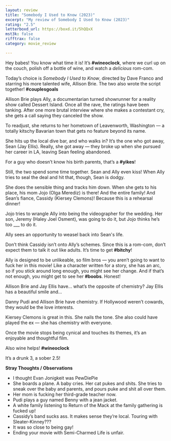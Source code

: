 ```yaml
---
layout: review
title: "Somebody I Used to Know (2023)"
excerpt: "My review of Somebody I Used to Know (2023)"
rating: "2.5"
letterboxd_url: https://boxd.it/5hQQxX
mst3k: false
rifftrax: false
category: movie_review

---
```


Hey babes! You know what time it is! It’s <b>#wineoclock</b>, where we curl up on the couch, polish off a bottle of wine, and watch a <i>delicious</i> rom-com.

Today’s choice is <i>Somebody I Used to Know</i>, directed by Dave Franco and starring his more talented wife, Allison Brie. The two also wrote the script together! <b>#couplesgoals</b>

Allison Brie plays Ally, a documentarian turned showrunner for a reality show called Dessert Island. Once all the rave, the ratings have been tanking. After one more brutal interview where she makes a contestant cry, she gets a call saying they canceled the show.

To readjust, she returns to her hometown of Leavenworth, Washington — a totally kitschy Bavarian town that gets no feature beyond its name.

She hits up the local dive bar, and who walks in? It’s the one who got away, Sean (Jay Ellis). Really, she got away — they broke up when she pursued her career in LA, leaving Sean feeling abandoned.

For a guy who doesn’t know his birth parents, that’s a <b>#yikes</b>!

Still, the two spend some time together. Sean and Ally even kiss! When Ally tries to seal the deal and hit that, though, Sean is dodgy.

She does the sensible thing and tracks him down. When she gets to his place, his mom Jojo (Olga Merediz) is there! And the entire family! And Sean’s fiance, Cassidy (Kiersey Clemons)! Because this is a rehearsal dinner!

Jojo tries to wrangle Ally into being the videographer for the wedding. Her son, Jeremy (Haley Joel Osment), was going to do it, but Jojo thinks he’s too ___ to do it.

Ally sees an opportunity to weasel back into Sean's life.

Don’t think Cassidy isn’t onto Ally’s schemes. Since this is a rom-com, don’t expect them to talk it out like adults. It’s time to get <b>#bitchy</b>!

Ally is designed to be unlikeable, so film bros — you aren’t going to want to fuck her in this movie! Like a character written for a story, she has an arc, so if you stick around long enough, you might see her change. And if that’s not enough, you might get to see her <b>#boobs</b>. Honest!

Allison Brie and Jay Ellis have... what’s the opposite of chemistry? Jay Ellis has a beautiful smile and…

Danny Pudi and Allison Brie have chemistry. If Hollywood weren’t cowards, they would be the love interests.

Kiersey Clemons is great in this. She nails the tone. She also could have played the ex — she has chemistry with everyone.

Once the movie stops being cynical and touches its themes, it’s an enjoyable and thoughtful film.

Also wine helps! <b>#wineoclock</b>

It’s a drunk 3, a sober 2.5!

<b>Stray Thoughts / Observations</b>
* I thought Evan Jonigkeit was PewDiePie
* She boards a plane. A baby cries. Her cat pukes and shits. She tries to sneak over the baby and parents, and pours puke and shit all over them.
* Her mom is fucking her third-grade teacher now.
* Pudi plays a guy named Benny with a jean jacket.
* A white family listening to Return of the Mack at the family gathering is fucked up!
* Cassidy’s band sucks ass. It makes sense they’re local. Touring with Sleater-Kinney???
* It was so close to being gay!
* Ending your movie with Semi-Charmed Life is unfair.